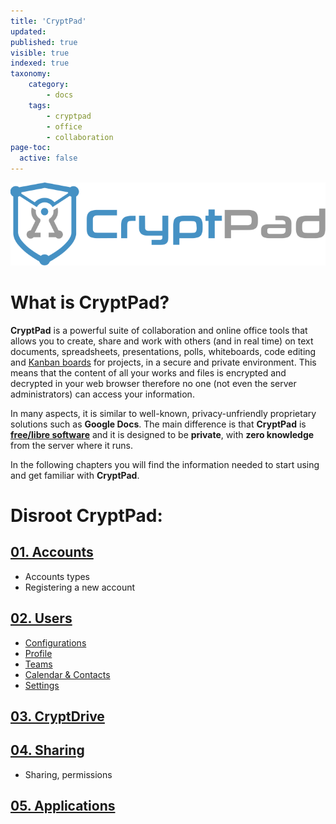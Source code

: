 ```yaml
---
title: 'CryptPad'
updated:
published: true
visible: true
indexed: true
taxonomy:
    category:
        - docs
    tags:
        - cryptpad
        - office
        - collaboration
page-toc:
  active: false
---
```


![](en/cp_logo.svg)

# What is CryptPad?

**CryptPad** is a powerful suite of collaboration and online office tools that allows you to create, share and work with others (and in real time) on text documents, spreadsheets, presentations, polls, whiteboards, code editing and [Kanban boards](https://en.wikipedia.org/wiki/Kanban_board) for projects, in a secure and private environment. This means that the content of all your works and files is encrypted and decrypted in your web browser therefore no one (not even the server administrators) can access your information.

In many aspects, it is similar to well-known, privacy-unfriendly proprietary solutions such as **Google Docs**. The main difference is that **CryptPad** is [**free/libre software**](https://en.wikipedia.org/wiki/Free_software) and it is designed to be **private**, with **zero knowledge** from the server where it runs.

In the following chapters you will find the information needed to start using and get familiar with **CryptPad**.


# Disroot CryptPad:
## [01. Accounts](accounts)
  - Accounts types
  - Registering a new account
<!-- TODO: users -->
## [02. Users](users)
  - [Configurations](users/configurations)
  - [Profile](users/profile)
  - [Teams](users/teams)
  - [Calendar & Contacts](users/calendar-contacts)
  - [Settings](users/settings)

## [03. CryptDrive](cryptdrive)

## [04. Sharing](sharing)
  - Sharing, permissions

## [05. Applications](apps)
